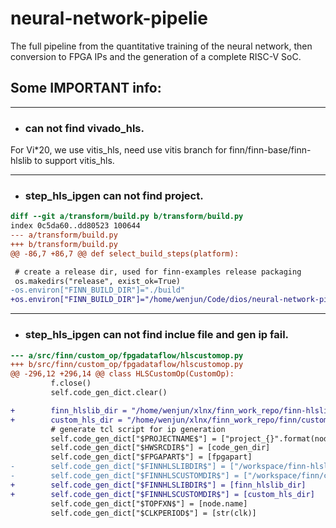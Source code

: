 # neural-network-pipelie
The full pipeline from the quantitative training of the neural network, then conversion to FPGA IPs and the generation of a complete RISC-V SoC.


## Some **IMPORTANT** info:
----
- ### can not find vivado_hls.

For Vi*20, we use vitis_hls, need use vitis branch for finn/finn-base/finn-hlslib to support vitis_hls.

----
- ### step_hls_ipgen can not find project.
```patch
diff --git a/transform/build.py b/transform/build.py
index 0c5da60..dd80523 100644
--- a/transform/build.py
+++ b/transform/build.py
@@ -86,7 +86,7 @@ def select_build_steps(platform):

 # create a release dir, used for finn-examples release packaging
 os.makedirs("release", exist_ok=True)
-os.environ["FINN_BUILD_DIR"]="./build"
+os.environ["FINN_BUILD_DIR"]="/home/wenjun/Code/dios/neural-network-pipeline/transform/finn_build"

```

----
- ### step_hls_ipgen can not find inclue file and gen ip fail.
```patch
--- a/src/finn/custom_op/fpgadataflow/hlscustomop.py
+++ b/src/finn/custom_op/fpgadataflow/hlscustomop.py
@@ -296,12 +296,14 @@ class HLSCustomOp(CustomOp):
         f.close()
         self.code_gen_dict.clear()

+        finn_hlslib_dir = "/home/wenjun/xlnx/finn_work_repo/finn-hlslib"
+        custom_hls_dir = "/home/wenjun/xlnx/finn_work_repo/finn/custom_hls"
         # generate tcl script for ip generation
         self.code_gen_dict["$PROJECTNAME$"] = ["project_{}".format(node.name)]
         self.code_gen_dict["$HWSRCDIR$"] = [code_gen_dir]
         self.code_gen_dict["$FPGAPART$"] = [fpgapart]
-        self.code_gen_dict["$FINNHLSLIBDIR$"] = ["/workspace/finn-hlslib"]
-        self.code_gen_dict["$FINNHLSCUSTOMDIR$"] = ["/workspace/finn/custom_hls"]
+        self.code_gen_dict["$FINNHLSLIBDIR$"] = [finn_hlslib_dir]
+        self.code_gen_dict["$FINNHLSCUSTOMDIR$"] = [custom_hls_dir]
         self.code_gen_dict["$TOPFXN$"] = [node.name]
         self.code_gen_dict["$CLKPERIOD$"] = [str(clk)]

```